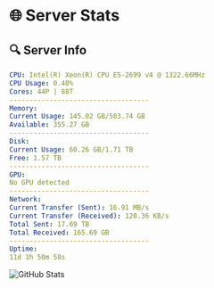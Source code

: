 # 🌐 Server Stats
## 🔍 Server Info
```yaml
CPU: Intel(R) Xeon(R) CPU E5-2699 v4 @ 1322.66MHz
CPU Usage: 0.40%
Cores: 44P | 88T
-----------------------------------
Memory:
Current Usage: 145.02 GB/503.74 GB
Available: 355.27 GB
-----------------------------------
Disk:
Current Usage: 60.26 GB/1.71 TB
Free: 1.57 TB
-----------------------------------
GPU:
No GPU detected
-----------------------------------
Network:
Current Transfer (Sent): 16.91 MB/s
Current Transfer (Received): 120.36 KB/s
Total Sent: 17.69 TB
Total Received: 165.69 GB
-----------------------------------
Uptime:
11d 1h 50m 58s
```
![GitHub Stats](https://img.shields.io/badge/Updated-2025-03-18_23:13:47-blue)